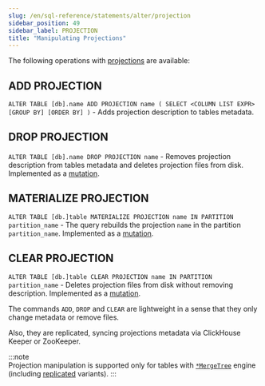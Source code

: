 ```yaml
---
slug: /en/sql-reference/statements/alter/projection
sidebar_position: 49
sidebar_label: PROJECTION
title: "Manipulating Projections"
---
```


The following operations with [projections](../../../engines/table-engines/mergetree-family/mergetree.md#projections) are available:

## ADD PROJECTION

`ALTER TABLE [db].name ADD PROJECTION name ( SELECT <COLUMN LIST EXPR> [GROUP BY] [ORDER BY] )` - Adds projection description to tables metadata.

## DROP PROJECTION

`ALTER TABLE [db].name DROP PROJECTION name` - Removes projection description from tables metadata and deletes projection files from disk. Implemented as a [mutation](../../../sql-reference/statements/alter/index.md#mutations).

## MATERIALIZE PROJECTION

`ALTER TABLE [db.]table MATERIALIZE PROJECTION name IN PARTITION partition_name` - The query rebuilds the projection `name` in the partition `partition_name`. Implemented as a [mutation](../../../sql-reference/statements/alter/index.md#mutations).

## CLEAR PROJECTION

`ALTER TABLE [db.]table CLEAR PROJECTION name IN PARTITION partition_name` - Deletes projection files from disk without removing description. Implemented as a [mutation](../../../sql-reference/statements/alter/index.md#mutations).


The commands `ADD`, `DROP` and `CLEAR` are lightweight in a sense that they only change metadata or remove files.

Also, they are replicated, syncing projections metadata via ClickHouse Keeper or ZooKeeper.

:::note    
Projection manipulation is supported only for tables with [`*MergeTree`](../../../engines/table-engines/mergetree-family/mergetree.md) engine (including [replicated](../../../engines/table-engines/mergetree-family/replication.md) variants).
:::
